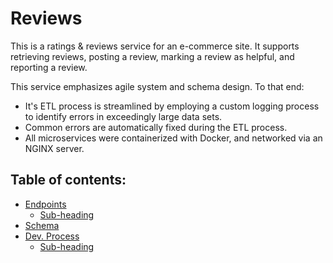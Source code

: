 # Reviews
This is a ratings & reviews service for an e-commerce site. It supports retrieving reviews, posting a review, marking a review as helpful, and reporting a review.

This service emphasizes agile system and schema design. To that end: 
- It's ETL process is streamlined by employing a custom logging process to identify errors in exceedingly large data sets. 
- Common errors are automatically fixed during the ETL process.
- All microservices were containerized with Docker, and networked via an NGINX server.

## Table of contents:
- [Endpoints](#Endpoints)
  * [Sub-heading](#sub-heading)
- [Schema](#Schema)
- [Dev. Process](#Development)
  * [Sub-heading](#sub-heading-2)
